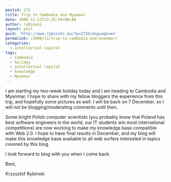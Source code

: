 ```yaml
---
postid: 272
title: Trip to Cambodia and Myanmar
date: 2006-11-22T12:25:59+00:00
author: rybinski
layout: post
guid: 'http://www.rybinski.eu/?p=272&language=en'
permalink: /2006/11/trip-to-cambodia-and-myanmar/
categories:
  - intellectual capital
tags:
  - Cambodia
  - holiday
  - intellectual capital
  - knowledge
  - Myanmar
---
```

I am starting my two-week holiday today and I am heading to Cambodia and Myanmar. I hope to share with my fellow bloggers the experience from this trip, and hopefully some pictures as well. I will be back on 7 December, so I will not be blogging/moderating comments until then.

Some bright Polish computer scientists (you probably know that Poland has best software engineers in the world, our IT students win most international competitions) are now working to make my knowledge base compatible with Web 2.0. I hope to have final results in December, and my blog will make this knowledge base available to all web surfers interested in topics covered by this blog.

I look forward to blog with you when I come back.

Best,

Krzysztof Rybinski
